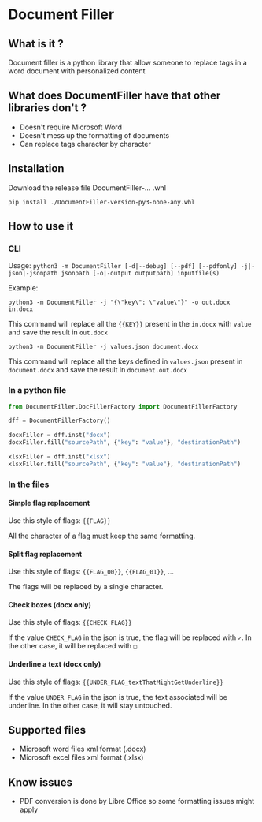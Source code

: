 # Document Filler

## What is it ?

Document filler is a python library that allow someone to replace tags in a word document with personalized content

## What does DocumentFiller have that other libraries don't ?

- Doesn't require Microsoft Word
- Doesn't mess up the formatting of documents
- Can replace tags character by character

## Installation

Download the release file DocumentFiller-... .whl

`pip install ./DocumentFiller-version-py3-none-any.whl`

## How to use it

### CLI

Usage: `python3 -m DocumentFiller [-d|--debug] [--pdf] [--pdfonly] -j|-json|-jsonpath jsonpath [-o|-output outputpath] inputfile(s) `

Example:

`python3 -m DocumentFiller -j "{\"key\": \"value\"}" -o out.docx in.docx`

This command will replace all the `{{KEY}}` present in the `in.docx` with `value` and save the result in `out.docx`

`python3 -m DocumentFiller -j values.json document.docx`

This command will replace all the keys defined in `values.json` present in `document.docx` and save the result in `document.out.docx`

### In a python file

```python
from DocumentFiller.DocFillerFactory import DocumentFillerFactory

dff = DocumentFillerFactory()

docxFiller = dff.inst("docx")
docxFiller.fill("sourcePath", {"key": "value"}, "destinationPath")

xlsxFiller = dff.inst("xlsx")
xlsxFiller.fill("sourcePath", {"key": "value"}, "destinationPath")
```

### In the files

#### Simple flag replacement

Use this style of flags: `{{FLAG}}`

All the character of a flag must keep the same formatting.

#### Split flag replacement

Use this style of flags: `{{FLAG_00}}`, `{{FLAG_01}}`, ...

The flags will be replaced by a single character.

#### Check boxes (docx only)

Use this style of flags: `{{CHECK_FLAG}}`

If the value `CHECK_FLAG` in the json is true, the flag will be replaced with `✓`. In the other case, it will be replaced with `□`.

#### Underline a text (docx only)

Use this style of flags: `{{UNDER_FLAG_textThatMightGetUnderline}}`

If the value `UNDER_FLAG` in the json is true, the text associated will be underline. In the other case, it will stay untouched.

## Supported files

- Microsoft word files xml format (.docx)
- Microsoft excel files xml format (.xlsx)

## Know issues

- PDF conversion is done by Libre Office so some formatting issues might apply

